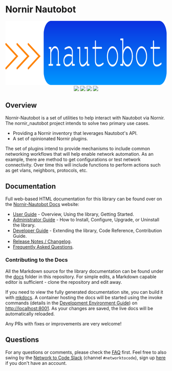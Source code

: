 # Nornir Nautobot

<p align="center">
  <img src="https://raw.githubusercontent.com/nautobot/nornir-nautobot/develop/docs/images/nautobot_logo.svg" class="logo" height="200px">
  <br>
  <a href="https://github.com/nautobot/nornir-nautobot/actions"><img src="https://github.com/nautobot/nornir-nautobot/actions/workflows/ci.yml/badge.svg?branch=main"></a>
  <a href="https://nornir-nautobot.readthedocs.io/en/latest"><img src="https://readthedocs.org/projects/nornir-nautobot/badge/"></a>
  <a href="https://pypi.org/project/nornir-nautobot/"><img src="https://img.shields.io/pypi/v/nornir-nautobot"></a>
  <a href="https://pypi.org/project/nornir-nautobot/"><img src="https://img.shields.io/pypi/dm/nornir-nautobot"></a>
  <br>
</p>

## Overview

Nornir-Nautobot is a set of utilities to help interact with Nautobot via Nornir. The nornir_nautobot project intends to solve two primary use cases.

* Providing a Nornir inventory that leverages Nautobot's API.
* A set of opinionated Nornir plugins.

The set of plugins intend to provide mechanisms to include common networking workflows that will help enable network automation. As an example, there are method to get configurations or test network connectivity. Over time this will include functions to perform actions such as get vlans, neighbors, protocols, etc.

## Documentation

Full web-based HTML documentation for this library can be found over on the [Nornir-Nautobot Docs](https://nornir-nautobot.readthedocs.io) website:

- [User Guide](https://nornir-nautobot.readthedocs.io/en/latest/user/lib_overview/) - Overview, Using the library, Getting Started.
- [Administrator Guide](https://nornir-nautobot.readthedocs.io/en/latest/admin/install/) - How to Install, Configure, Upgrade, or Uninstall the library.
- [Developer Guide](https://nornir-nautobot.readthedocs.io/en/latest/dev/contributing/) - Extending the library, Code Reference, Contribution Guide.
- [Release Notes / Changelog](https://nornir-nautobot.readthedocs.io/en/latest/admin/release_notes/).
- [Frequently Asked Questions](https://nornir-nautobot.readthedocs.io/en/latest/user/faq/).

### Contributing to the Docs

All the Markdown source for the library documentation can be found under the [docs](https://github.com/nautobot/nornir-nautobot/tree/develop/docs) folder in this repository. For simple edits, a Markdown capable editor is sufficient - clone the repository and edit away.

If you need to view the fully generated documentation site, you can build it with [mkdocs](https://www.mkdocs.org/). A container hosting the docs will be started using the invoke commands (details in the [Development Environment Guide](https://nornir-nautobot.readthedocs.io/en/latest/dev/dev_environment/#docker-development-environment)) on [http://localhost:8001](http://localhost:8001). As your changes are saved, the live docs will be automatically reloaded.

Any PRs with fixes or improvements are very welcome!

## Questions

For any questions or comments, please check the [FAQ](https://nornir-nautobot.readthedocs.io/en/latest/user/faq/) first. Feel free to also swing by the [Network to Code Slack](https://networktocode.slack.com/) (channel `#networktocode`), sign up [here](http://slack.networktocode.com/) if you don't have an account.
